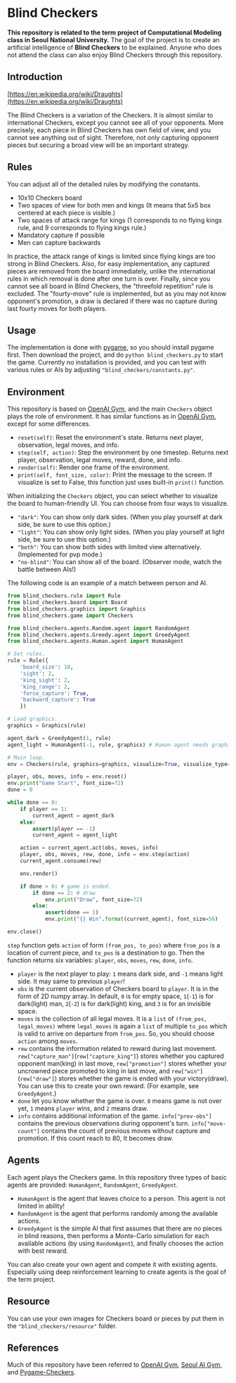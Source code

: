 # Blind Checkers

**This repository is related to the term project of Computational Modeling class in Seoul National University.** The goal of the project is to create an artificial intelligence of **Blind Checkers** to be explained. Anyone who does not attend the class can also enjoy Blind Checkers through this repository.

## Introduction

[https://en.wikipedia.org/wiki/Draughts](https://en.wikipedia.org/wiki/Draughts)

The Blind Checkers is a variation of the Checkers. It is almost similar to international Checkers, except you cannot see all of your opponents. More precisely, each piece in Blind Checkers has own field of view, and you cannot see anything out of sight. Therefore, not only capturing opponent pieces but securing a broad view will be an important strategy.

## Rules

You can adjust all of the detailed rules by modifying the constants.

* 10x10 Checkers board
* Two spaces of view for both men and kings (It means that 5x5 box centered at each piece is visible.)
* Two spaces of attack range for kings (1 corresponds to no flying kings rule, and 9 corresponds to flying kings rule.)
* Mandatory capture if possible
* Men can capture backwards

In practice, the attack range of kings is limited since flying kings are too strong in Blind Checkers. Also, for easy implementation, any captured pieces are removed from the board immediately, unlike the international rules in which removal is done after one turn is over. Finally, since you cannot see all board in Blind Checkers, the "threefold repetition" rule is excluded. The "fourty-move" rule is implemented, but as you may not know opponent's promotion, a draw is declared if there was no capture during last fourty moves for both players.

## Usage

The implementation is done with [pygame](https://www.pygame.org/news), so you should install pygame first. Then download the project, and do ``python blind_checkers.py`` to start the game. Currently no installation is provided, and you can test with various rules or AIs by adjusting ``"blind_checkers/constants.py"``.

## Environment

This repository is based on [OpenAI Gym](https://github.com/openai/gym), and the main ``Checkers`` object plays the role of environment. It has similar functions as in [OpenAI Gym](https://github.com/openai/gym), except for some differences.

* ``reset(self)``: Reset the environment's state. Returns next player, observation, legal moves, and info.
* ``step(self, action)``: Step the environment by one timestep. Returns next player, observation, legal moves, reward, done, and info.
* ``render(self)``: Render one frame of the environment.
* ``print(self, font_size, color)``: Print the message to the screen. If visualize is set to False, this function just uses built-in ``print()`` function.

When initializing the ``Checkers`` object, you can select whether to visualize the board to human-friendly UI. You can choose from four ways to visualize.

* ``"dark"``: You can show only dark sides. (When you play yourself at dark side, be sure to use this option.)
* ``"light"``: You can show only light sides. (When you play yourself at light side, be sure to use this option.)
* ``"both"``: You can show both sides with limited view alternatively. (Implemented for pvp mode.)
* ``"no-blind"``: You can show all of the board. (Observer mode, watch the battle between AIs!)

The following code is an example of a match between person and AI.

```python
from blind_checkers.rule import Rule
from blind_checkers.board import Board
from blind_checkers.graphics import Graphics
from blind_checkers.game import Checkers

from blind_checkers.agents.Random.agent import RandomAgent
from blind_checkers.agents.Greedy.agent import GreedyAgent
from blind_checkers.agents.Human.agent import HumanAgent

# Set rules.
rule = Rule({
    'board_size': 10,
    'sight': 2,
    'king_sight': 2,
    'king_range': 2,
    'force_capture': True,
    'backward_capture': True
    })

# Load graphics.
graphics = Graphics(rule)

agent_dark = GreedyAgent(1, rule)
agent_light = HumanAgent(-1, rule, graphics) # Human agent needs graphics.

# Main loop.
env = Checkers(rule, graphics=graphics, visualize=True, visualize_type='light')

player, obs, moves, info = env.reset()
env.print("Game Start", font_size=72)
done = 0

while done == 0:
    if player == 1:
        current_agent = agent_dark
    else:
        assert(player == -1)
        current_agent = agent_light

    action = current_agent.act(obs, moves, info)
    player, obs, moves, rew, done, info = env.step(action)
    current_agent.consume(rew)

    env.render()

    if done > 0: # game is ended.
        if done == 2: # draw
            env.print("Draw", font_size=72)
        else:
            assert(done == 1)
            env.print("{} Win".format(current_agent), font_size=56)

env.close()
```

``step`` function gets ``action`` of form ``(from_pos, to_pos)`` where ``from_pos`` is a location of current piece, and ``to_pos`` is a destination to go. Then the function returns six variables: ``player``, ``obs``, ``moves``, ``rew``, ``done``, ``info``.

* ``player`` is the next player to play: ``1`` means dark side, and ``-1`` means light side. It may same to previous ``player``!
* ``obs`` is the current observation of Checkers board to ``player``. It is in the form of 2D numpy array. In default, ``0`` is for empty space, ``1``(``-1``) is for dark(light) man, ``2``(``-2``) is for dark(light) king, and ``3`` is for an invisible space.
* ``moves`` is the collection of all legal moves. It is a ``list`` of ``(from_pos, legal_moves)`` where ``legal_moves`` is again a ``list`` of multiple ``to_pos`` which is valid to arrive on departure from ``from_pos``. So, you should choose ``action`` among ``moves``.
* ``rew`` contains the information related to reward during last movement. ``rew["capture_man"]``(``rew["capture_king"]``) stores whether you captured opponent man(king) in last move, ``rew["promotion"]`` stores whether your uncrowned piece promoted to king in last move, and ``rew["win"]``(``rew["draw"]``) stores whether the game is ended with your victory(draw). You can use this to create your own reward. (For example, see ``GreedyAgent``.)
* ``done`` let you know whether the game is over. ``0`` means game is not over yet, ``1`` means ``player`` wins, and ``2`` means draw.
* ``info`` contains additional information of the game. ``info["prev-obs"]`` contains the previous observations during opponent's turn. ``info["move-count"]`` contains the count of previous moves without capture and promotion. If this count reach to 80, It becomes draw.

## Agents

Each agent plays the Checkers game. In this repository three types of basic agents are provided: ``HumanAgent``, ``RandomAgent``, ``GreedyAgent``.

* ``HumanAgent`` is the agent that leaves choice to a person. This agent is not limited in ability!
* ``RandomAgent`` is the agent that performs randomly among the available actions.
* ``GreedyAgent`` is the simple AI that first assumes that there are no pieces in blind reasons, then performs a Monte-Carlo simulation for each available actions (by using ``RandomAgent``), and finally chooses the action with best reward.

You can also create your own agent and compete it with existing agents. Especially using deep reinforcement learning to create agents is the goal of the term project.

## Resource

You can use your own images for Checkers board or pieces by put them in the ``"blind_checkers/resource"`` folder.

## References

Much of this repository have been referred to [OpenAI Gym](https://github.com/openai/gym), [Seoul AI Gym](https://github.com/seoulai/gym), and [Pygame-Checkers](https://github.com/everestwitman/Pygame-Checkers).
